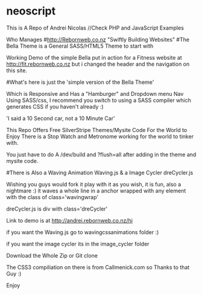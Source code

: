 # neoscript

This is A Repo of Andrei Nicolas
//Check PHP and JavaScript Examples

Who Manages
#http://Rebornweb.co.nz "Swiftly Building Websites"
#The Bella Theme is a General SASS/HTML5 Theme to start with 

Working Demo of the simple Bella put in action for a Fitness website at
http://fit.rebornweb.co.nz but i changed the header and the navigation on this site.

#What's here is just the 'simple version of the Bella Theme'

Which is Responsive and Has a "Hamburger" and Dropdown menu Nav Using SASS/css,
I recommend you switch to using a SASS compiler which generates CSS if you haven't
already :)

'I said a 10 Second car, not a 10 Minute Car'

This Repo Offers Free SilverStripe Themes/Mysite Code For the World to Enjoy There is a Stop Watch 
and Metronome working for the world to tinker with.

You just have to do A /dev/build and ?flush=all after adding in the theme and mysite code.

#There is Also a Waving Animation Waving.js & a Image Cycler dreCycler.js

Wishing you guys would fork it play with it as you wish,
it is fun, also a nightmare :) it waves a whole line in a anchor wrapped with
any element with the class of class='wavingwrap'

dreCycler.js is div with class='dreCycler'

Link to demo is at http://andrei.rebornweb.co.nz/hi

if you want the Waving.js go to wavingcssanimations folder :)

if you want the image cycler its in the image_cycler folder

Download the Whole Zip or Git clone



The CSS3 compiliation on there is from Callmenick.com so Thanks to that Guy :)  

Enjoy
